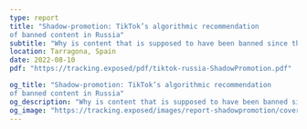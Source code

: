 ```yaml
---
type: report
title: "Shadow-promotion: TikTok’s algorithmic recommendation
of banned content in Russia"
subtitle: "Why is content that is supposed to have been banned since the start of the Ukraine-Russia war instead being promoted?"
location: Tarragona, Spain
date: 2022-08-10
pdf: "https://tracking.exposed/pdf/tiktok-russia-ShadowPromotion.pdf"

og_title: "Shadow-promotion: TikTok’s algorithmic recommendation
of banned content in Russia"
og_description: "Why is content that is supposed to have been banned since the start of the Ukraine-Russia war instead being promoted?"
og_image: "https://tracking.exposed/images/report-shadowpromotion/cover3.png"
---
```

